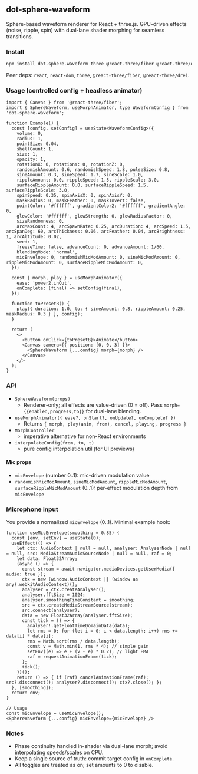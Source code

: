 ## dot-sphere-waveform

Sphere-based waveform renderer for React + three.js. GPU-driven effects (noise, ripple, spin) with dual-lane shader morphing for seamless transitions.

### Install

```bash
npm install dot-sphere-waveform three @react-three/fiber @react-three/drei
```

Peer deps: `react`, `react-dom`, `three`, `@react-three/fiber`, `@react-three/drei`.

### Usage (controlled config + headless animator)

```tsx
import { Canvas } from '@react-three/fiber';
import { SphereWaveform, useMorphAnimator, type WaveformConfig } from 'dot-sphere-waveform';

function Example() {
  const [config, setConfig] = useState<WaveformConfig>({
    volume: 0,
    radius: 1,
    pointSize: 0.04,
    shellCount: 1,
    size: 1,
    opacity: 1,
    rotationX: 0, rotationY: 0, rotationZ: 0,
    randomishAmount: 0.6, randomishSpeed: 1.8, pulseSize: 0.8,
    sineAmount: 0.3, sineSpeed: 1.7, sineScale: 1.0,
    rippleAmount: 0.0, rippleSpeed: 1.5, rippleScale: 3.0,
    surfaceRippleAmount: 0.0, surfaceRippleSpeed: 1.5, surfaceRippleScale: 3.0,
    spinSpeed: 0.35, spinAxisX: 0, spinAxisY: 0,
    maskRadius: 0, maskFeather: 0, maskInvert: false,
    pointColor: '#ffffff', gradientColor2: '#ffffff', gradientAngle: 0,
    glowColor: '#ffffff', glowStrength: 0, glowRadiusFactor: 0,
    sizeRandomness: 0,
    arcMaxCount: 4, arcSpawnRate: 0.25, arcDuration: 4, arcSpeed: 1.5, arcSpanDeg: 60, arcThickness: 0.06, arcFeather: 0.04, arcBrightness: 1, arcAltitude: 0.02,
    seed: 1,
    freezeTime: false, advanceCount: 0, advanceAmount: 1/60,
    blendingMode: 'normal',
    micEnvelope: 0, randomishMicModAmount: 0, sineMicModAmount: 0, rippleMicModAmount: 0, surfaceRippleMicModAmount: 0,
  });

  const { morph, play } = useMorphAnimator({
    ease: 'power2.inOut',
    onComplete: (final) => setConfig(final),
  });

  function toPresetB() {
    play({ duration: 1.0, to: { sineAmount: 0.8, rippleAmount: 0.25, maskRadius: 0.3 } }, config);
  }

  return (
    <>
      <button onClick={toPresetB}>Animate</button>
      <Canvas camera={{ position: [0, 0, 3] }}>
        <SphereWaveform {...config} morph={morph} />
      </Canvas>
    </>
  );
}
```

### API

- `SphereWaveform(props)`
  - Renderer-only; all effects are value-driven (0 = off). Pass `morph={{enabled,progress,to}}` for dual-lane blending.
- `useMorphAnimator({ ease?, onStart?, onUpdate?, onComplete? })`
  - Returns `{ morph, play(anim, from), cancel, playing, progress }`
- `MorphController`
  - imperative alternative for non-React environments
- `interpolateConfig(from, to, t)`
  - pure config interpolation util (for UI previews)

#### Mic props
- `micEnvelope` (number 0..1): mic-driven modulation value
- `randomishMicModAmount`, `sineMicModAmount`, `rippleMicModAmount`, `surfaceRippleMicModAmount` (0..1): per-effect modulation depth from `micEnvelope`

### Microphone input

You provide a normalized `micEnvelope` (0..1). Minimal example hook:

```tsx
function useMicEnvelope(smoothing = 0.85) {
  const [env, setEnv] = useState(0);
  useEffect(() => {
    let ctx: AudioContext | null = null, analyser: AnalyserNode | null = null, src: MediaStreamAudioSourceNode | null = null, raf = 0;
    let data: Float32Array;
    (async () => {
      const stream = await navigator.mediaDevices.getUserMedia({ audio: true });
      ctx = new (window.AudioContext || (window as any).webkitAudioContext)();
      analyser = ctx.createAnalyser();
      analyser.fftSize = 1024;
      analyser.smoothingTimeConstant = smoothing;
      src = ctx.createMediaStreamSource(stream);
      src.connect(analyser);
      data = new Float32Array(analyser.fftSize);
      const tick = () => {
        analyser!.getFloatTimeDomainData(data);
        let rms = 0; for (let i = 0; i < data.length; i++) rms += data[i] * data[i];
        rms = Math.sqrt(rms / data.length);
        const v = Math.min(1, rms * 4); // simple gain
        setEnv((e) => e + (v - e) * 0.2); // light EMA
        raf = requestAnimationFrame(tick);
      };
      tick();
    })();
    return () => { if (raf) cancelAnimationFrame(raf); src?.disconnect(); analyser?.disconnect(); ctx?.close(); };
  }, [smoothing]);
  return env;
}

// Usage
const micEnvelope = useMicEnvelope();
<SphereWaveform {...config} micEnvelope={micEnvelope} />
```

### Notes

- Phase continuity handled in-shader via dual-lane morph; avoid interpolating speeds/scales on CPU.
- Keep a single source of truth: commit target config in `onComplete`.
- All toggles are treated as on; set amounts to 0 to disable.
